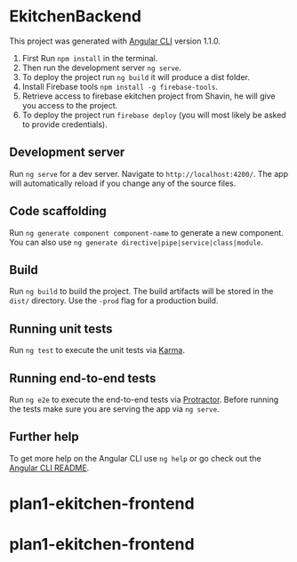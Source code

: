 # EkitchenBackend

This project was generated with [Angular CLI](https://github.com/angular/angular-cli) version 1.1.0.

1. First Run `npm install` in the terminal.
2. Then run the development server `ng serve`.
3. To deploy the project run `ng build` it will produce a dist folder. 
4. Install Firebase tools `npm install -g firebase-tools`.
5. Retrieve access to firebase ekitchen project from Shavin, he will give you access to the project.
6. To deploy the project run `firebase deploy` (you will most likely be asked to provide credentials).

## Development server

Run `ng serve` for a dev server. Navigate to `http://localhost:4200/`. The app will automatically reload if you change any of the source files.

## Code scaffolding

Run `ng generate component component-name` to generate a new component. You can also use `ng generate directive|pipe|service|class|module`.

## Build

Run `ng build` to build the project. The build artifacts will be stored in the `dist/` directory. Use the `-prod` flag for a production build.

## Running unit tests

Run `ng test` to execute the unit tests via [Karma](https://karma-runner.github.io).

## Running end-to-end tests

Run `ng e2e` to execute the end-to-end tests via [Protractor](http://www.protractortest.org/).
Before running the tests make sure you are serving the app via `ng serve`.

## Further help

To get more help on the Angular CLI use `ng help` or go check out the [Angular CLI README](https://github.com/angular/angular-cli/blob/master/README.md).
# plan1-ekitchen-frontend
# plan1-ekitchen-frontend

